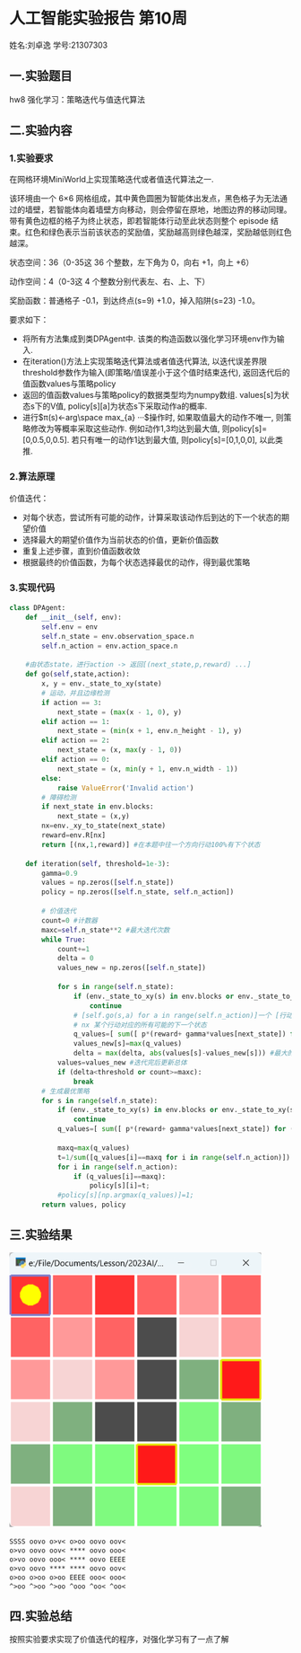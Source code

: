 # 人工智能实验报告 第10周

姓名:刘卓逸  学号:21307303

## 一.实验题目

hw8 强化学习：策略迭代与值迭代算法

## 二.实验内容

### 1.实验要求

在网格环境MiniWorld上实现策略迭代或者值迭代算法之一.

该环境由一个 6×6 网格组成，其中黄色圆圈为智能体出发点，黑色格子为无法通过的墙壁，若智能体向着墙壁方向移动，则会停留在原地，地图边界的移动同理。带有黄色边框的格子为终止状态，即若智能体行动至此状态则整个 episode 结束。红色和绿色表示当前该状态的奖励值，奖励越高则绿色越深，奖励越低则红色越深。

状态空间：36（0-35这 36 个整数，左下角为 0，向右 +1，向上 +6）

动作空间：4（0-3这 4 个整数分别代表左、右、上、下）

奖励函数：普通格子 -0.1，到达终点(s=9) +1.0，掉入陷阱(s=23) -1.0。

要求如下：

+ 将所有方法集成到类DPAgent中. 该类的构造函数以强化学习环境env作为输入.
+ 在iteration()方法上实现策略迭代算法或者值迭代算法, 以迭代误差界限threshold参数作为输入(即策略/值误差小于这个值时结束迭代), 返回迭代后的值函数values与策略policy
+ 返回的值函数values与策略policy的数据类型均为numpy数组. values[s]为状态s下的V值, policy[s][a]为状态s下采取动作a的概率.
+ 进行$π(s)←arg\space max_{a} ···$操作时, 如果取值最大的动作不唯一, 则策略修改为等概率采取这些动作. 例如动作1,3均达到最大值, 则policy[s]=[0,0.5,0,0.5]. 若只有唯一的动作1达到最大值, 则policy[s]=[0,1,0,0], 以此类推.

### 2.算法原理

价值迭代：

+ 对每个状态，尝试所有可能的动作，计算采取该动作后到达的下一个状态的期望价值
+ 选择最大的期望价值作为当前状态的价值，更新价值函数
+ 重复上述步骤，直到价值函数收敛
+ 根据最终的价值函数，为每个状态选择最优的动作，得到最优策略

### 3.实现代码

```python
class DPAgent:
    def __init__(self, env):
        self.env = env
        self.n_state = env.observation_space.n
        self.n_action = env.action_space.n

    #由状态state，进行action -> 返回[(next_state,p,reward) ...]
    def go(self,state,action): 
        x, y = env._state_to_xy(state)
        # 运动，并且边缘检测
        if action == 3:
            next_state = (max(x - 1, 0), y)
        elif action == 1:
            next_state = (min(x + 1, env.n_height - 1), y)
        elif action == 2:
            next_state = (x, max(y - 1, 0))
        elif action == 0:
            next_state = (x, min(y + 1, env.n_width - 1))
        else:
            raise ValueError('Invalid action')
        # 障碍检测
        if next_state in env.blocks:
            next_state = (x,y)
        nx=env._xy_to_state(next_state)
        reward=env.R[nx]
        return [(nx,1,reward)] #在本题中往一个方向行动100%有下个状态
    
    def iteration(self, threshold=1e-3):
        gamma=0.9
        values = np.zeros([self.n_state])
        policy = np.zeros([self.n_state, self.n_action])
        
        # 价值迭代
        count=0 #计数器
        maxc=self.n_state**2 #最大迭代次数
        while True:
            count+=1
            delta = 0
            values_new = np.zeros([self.n_state])

            for s in range(self.n_state):
                if (env._state_to_xy(s) in env.blocks or env._state_to_xy(s) in env.ends):
                    continue
                # [self.go(s,a) for a in range(self.n_action)]一个 [行动，行动可能的下一个状态] * (概率、下一个状态、行动期望回报)
                # nx 某个行动对应的所有可能的下一个状态
                q_values=[ sum([ p*(reward+ gamma*values[next_state]) for (next_state,p,reward) in nx ]) for nx in [self.go(s,a) for a in range(self.n_action)] ] 
                values_new[s]=max(q_values)
                delta = max(delta, abs(values[s]-values_new[s])) #最大的迭代变化
            values=values_new #迭代完后更新总体
            if (delta<threshold or count>=maxc):
                break
        # 生成最优策略
        for s in range(self.n_state):
            if (env._state_to_xy(s) in env.blocks or env._state_to_xy(s) in env.ends):
                continue
            q_values=[ sum([ p*(reward+ gamma*values[next_state]) for (next_state,p,reward) in nx ]) for nx in [self.go(s,a) for a in range(self.n_action)] ]
            
            maxq=max(q_values)
            t=1/sum([q_values[i]==maxq for i in range(self.n_action)]) #有多少个多少个取值最大的动作
            for i in range(self.n_action):
                if (q_values[i]==maxq):
                    policy[s][i]=t;
            #policy[s][np.argmax(q_values)]=1;
        return values, policy

```

## 三.实验结果

![def](image/hw8_21307303_liuzhuoyi/1683543319601.png)

```
SSSS oovo o>v< o>oo oovo oov< 
o>vo oovo oov< **** oovo ooo< 
o>vo oovo ooo< **** oovo EEEE 
o>vo oovo **** **** oovo oov< 
o>oo o>oo o>oo EEEE ooo< ooo< 
^>oo ^>oo ^>oo ^ooo ^oo< ^oo< 
```


## 四.实验总结

按照实验要求实现了价值迭代的程序，对强化学习有了一点了解

<style>
     img[alt="dnm"]{

     }
     img[alt="def"]{
          width:450px;
     }
     img[alt="sml"]{
          width:360px;
     }
</style>
